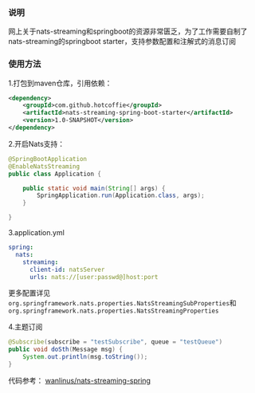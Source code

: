 ### 说明

网上关于nats-streaming和springboot的资源非常匮乏，为了工作需要自制了nats-streaming的springboot starter，支持参数配置和注解式的消息订阅

### 使用方法

1.打包到maven仓库，引用依赖：

```xml
<dependency>
    <groupId>com.github.hotcoffie</groupId>
    <artifactId>nats-streaming-spring-boot-starter</artifactId>
    <version>1.0-SNAPSHOT</version>
</dependency>
```

2.开启Nats支持：

```java
@SpringBootApplication
@EnableNatsStreaming
public class Application {

    public static void main(String[] args) {
        SpringApplication.run(Application.class, args);
    }

}
```

3.application.yml

```yaml
spring:
  nats:
    streaming:
      client-id: natsServer
      urls: nats://[user:passwd@]host:port
```

更多配置详见`org.springframework.nats.properties.NatsStreamingSubProperties`和`org.springframework.nats.properties.NatsStreamingProperties`

4.主题订阅

```java
@Subscribe(subscribe = "testSubscribe", queue = "testQueue")
public void doSth(Message msg) {
    System.out.println(msg.toString());
}
```



代码参考： [wanlinus/nats-streaming-spring](https://github.com/wanlinus/nats-streaming-spring)
